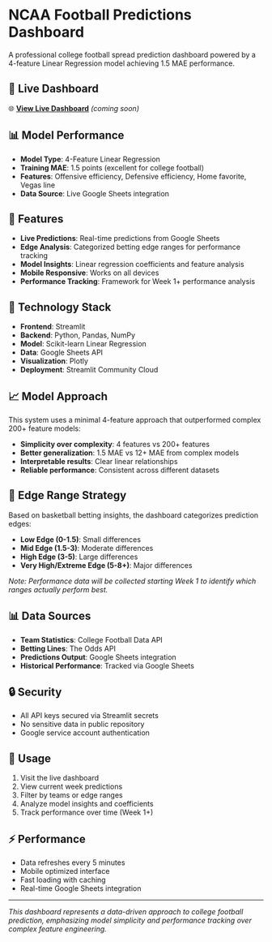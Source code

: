 # NCAA Football Predictions Dashboard

A professional college football spread prediction dashboard powered by a 4-feature Linear Regression model achieving 1.5 MAE performance.

## 🏈 Live Dashboard
🌐 **[View Live Dashboard](https://your-app-name.streamlit.app)** *(coming soon)*

## 📊 Model Performance
- **Model Type**: 4-Feature Linear Regression
- **Training MAE**: 1.5 points (excellent for college football)
- **Features**: Offensive efficiency, Defensive efficiency, Home favorite, Vegas line
- **Data Source**: Live Google Sheets integration

## 🎯 Features
- **Live Predictions**: Real-time predictions from Google Sheets
- **Edge Analysis**: Categorized betting edge ranges for performance tracking
- **Model Insights**: Linear regression coefficients and feature analysis
- **Mobile Responsive**: Works on all devices
- **Performance Tracking**: Framework for Week 1+ performance analysis

## 🚀 Technology Stack
- **Frontend**: Streamlit
- **Backend**: Python, Pandas, NumPy
- **Model**: Scikit-learn Linear Regression
- **Data**: Google Sheets API
- **Visualization**: Plotly
- **Deployment**: Streamlit Community Cloud

## 📈 Model Approach
This system uses a minimal 4-feature approach that outperformed complex 200+ feature models:
- **Simplicity over complexity**: 4 features vs 200+ features
- **Better generalization**: 1.5 MAE vs 12+ MAE from complex models
- **Interpretable results**: Clear linear relationships
- **Reliable performance**: Consistent across different datasets

## 🎯 Edge Range Strategy
Based on basketball betting insights, the dashboard categorizes prediction edges:
- **Low Edge (0-1.5)**: Small differences
- **Mid Edge (1.5-3)**: Moderate differences  
- **High Edge (3-5)**: Large differences
- **Very High/Extreme Edge (5-8+)**: Major differences

*Note: Performance data will be collected starting Week 1 to identify which ranges actually perform best.*

## 📊 Data Sources
- **Team Statistics**: College Football Data API
- **Betting Lines**: The Odds API
- **Predictions Output**: Google Sheets integration
- **Historical Performance**: Tracked via Google Sheets

## 🔒 Security
- All API keys secured via Streamlit secrets
- No sensitive data in public repository
- Google service account authentication

## 📱 Usage
1. Visit the live dashboard
2. View current week predictions
3. Filter by teams or edge ranges
4. Analyze model insights and coefficients
5. Track performance over time (Week 1+)

## ⚡ Performance
- Data refreshes every 5 minutes
- Mobile optimized interface
- Fast loading with caching
- Real-time Google Sheets integration

---

*This dashboard represents a data-driven approach to college football prediction, emphasizing model simplicity and performance tracking over complex feature engineering.*
